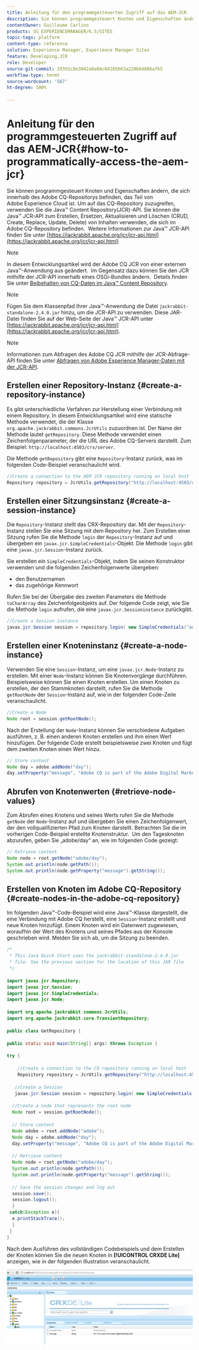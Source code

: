 ```yaml
---
title: Anleitung für den programmgesteuerten Zugriff auf das AEM-JCR
description: Sie können programmgesteuert Knoten und Eigenschaften ändern, die sich innerhalb des AEM-Repositorys befinden, das Teil von Adobe Experience Cloud ist.
contentOwner: Guillaume Carlino
products: SG_EXPERIENCEMANAGER/6.5/SITES
topic-tags: platform
content-type: reference
solution: Experience Manager, Experience Manager Sites
feature: Developing,JCR
role: Developer
source-git-commit: 29391c8e3042a8a04c64165663a228bb4886afb5
workflow-type: tm+mt
source-wordcount: '567'
ht-degree: 100%

---
```


# Anleitung für den programmgesteuerten Zugriff auf das AEM-JCR{#how-to-programmatically-access-the-aem-jcr}

Sie können programmgesteuert Knoten und Eigenschaften ändern, die sich innerhalb des Adobe CQ-Repositorys befinden, das Teil von Adobe Experience Cloud ist. Um auf das CQ-Repository zuzugreifen, verwenden Sie die Java™ Content Repository(JCR)-API. Sie können die Java™ JCR-API zum Erstellen, Ersetzen, Aktualisieren und Löschen (CRUD, Create, Replace, Update, Delete) von Inhalten verwenden, die sich im Adobe CQ-Repository befinden.  Weitere Informationen zur Java™ JCR-API finden Sie unter [https://jackrabbit.apache.org/jcr/jcr-api.html](https://jackrabbit.apache.org/jcr/jcr-api.html)

>[!NOTE]
>
>In diesem Entwicklungsartikel wird der Adobe CQ JCR von einer externen Java™-Anwendung aus geändert.  Im Gegensatz dazu können Sie den JCR mithilfe der JCR-API innerhalb eines OSGi-Bundles ändern.  Details finden Sie unter [Beibehalten von CQ-Daten im Java™ Content Repository](https://experienceleague.adobe.com/docs/experience-manager-learn/getting-started-wknd-tutorial-develop/overview.html?lang=de).

>[!NOTE]
>
>Fügen Sie dem Klassenpfad Ihrer Java™-Anwendung die Datei `jackrabbit-standalone-2.4.0.jar` hinzu, um die JCR-API zu verwenden. Diese JAR-Datei finden Sie auf der Web-Seite der Java™ JCR-API unter [https://jackrabbit.apache.org/jcr/jcr-api.html](https://jackrabbit.apache.org/jcr/jcr-api.html).

>[!NOTE]
>
>Informationen zum Abfragen des Adobe CQ JCR mithilfe der JCR-Abfrage-API finden Sie unter [Abfragen von Adobe Experience Manager-Daten mit der JCR-API](https://helpx.adobe.com/de/experience-manager/using/querying-experience-manager-data-using1.html).

## Erstellen einer Repository-Instanz {#create-a-repository-instance}

Es gibt unterschiedliche Verfahren zur Herstellung einer Verbindung mit einem Repository. In diesem Entwicklungsartikel wird eine statische Methode verwendet, die der Klasse `org.apache.jackrabbit.commons.JcrUtils` zuzuordnen ist. Der Name der Methode lautet `getRepository`. Diese Methode verwendet einen Zeichenfolgenparameter, der die URL des Adobe CQ-Servers darstellt. Zum Beispiel: `http://localhost:4503/crx/server`.

Die Methode `getRepository` gibt eine `Repository`-Instanz zurück, was im folgenden Code-Beispiel veranschaulicht wird.

```java
//Create a connection to the AEM JCR repository running on local host
Repository repository = JcrUtils.getRepository("http://localhost:4503/crx/server");
```

## Erstellen einer Sitzungsinstanz {#create-a-session-instance}

Die `Repository`-Instanz stellt das CRX-Repository dar. Mit der `Repository`-Instanz stellen Sie eine Sitzung mit dem Repository her. Zum Erstellen einer Sitzung rufen Sie die Methode `login` der `Repository`-Instanz auf und übergeben ein `javax.jcr.SimpleCredentials`-Objekt. Die Methode `login` gibt eine `javax.jcr.Session`-Instanz zurück.

Sie erstellen ein `SimpleCredentials`-Objekt, indem Sie seinen Konstruktor verwenden und die folgenden Zeichenfolgenwerte übergeben:

* den Benutzernamen
* das zugehörige Kennwort

Rufen Sie bei der Übergabe des zweiten Parameters die Methode `toCharArray` des Zeichenfolgeobjekts auf. Der folgende Code zeigt, wie Sie die Methode `login` aufrufen, die eine `javax.jcr.Sessioninstance` zurückgibt.

```java
//Create a Session instance
javax.jcr.Session session = repository.login( new SimpleCredentials("admin", "admin".toCharArray()));
```

## Erstellen einer Knoteninstanz {#create-a-node-instance}

Verwenden Sie eine `Session`-Instanz, um eine `javax.jcr.Node`-Instanz zu erstellen. Mit einer `Node`-Instanz können Sie Knotenvorgänge durchführen. Beispielsweise können Sie einen Knoten erstellen. Um einen Knoten zu erstellen, der den Stammknoten darstellt, rufen Sie die Methode `getRootNode` der `Session`-Instanz auf, wie in der folgenden Code-Zeile veranschaulicht.

```java
//Create a Node
Node root = session.getRootNode();
```

Nach der Erstellung der `Node`-Instanz können Sie verschiedene Aufgaben ausführen, z. B. einen anderen Knoten erstellen und ihm einen Wert hinzufügen. Der folgende Code erstellt beispielsweise zwei Knoten und fügt dem zweiten Knoten einen Wert hinzu.

```java
// Store content
Node day = adobe.addNode("day");
day.setProperty("message", "Adobe CQ is part of the Adobe Digital Marketing Suite!");
```

## Abrufen von Knotenwerten {#retrieve-node-values}

Zum Abrufen eines Knotens und seines Werts rufen Sie die Methode `getNode` der `Node`-Instanz auf und übergeben Sie einen Zeichenfolgenwert, der den vollqualifizierten Pfad zum Knoten darstellt. Betrachten Sie die im vorherigen Code-Beispiel erstellte Knotenstruktur.  Um den Tagesknoten abzurufen, geben Sie „adobe/day“ an, wie im folgenden Code gezeigt:

```java
// Retrieve content
Node node = root.getNode("adobe/day");
System.out.println(node.getPath());
System.out.println(node.getProperty("message").getString());
```

## Erstellen von Knoten im Adobe CQ-Repository {#create-nodes-in-the-adobe-cq-repository}

Im folgenden Java™-Code-Beispiel wird eine Java™-Klasse dargestellt, die eine Verbindung mit Adobe CQ herstellt, eine `Session`-Instanz erstellt und neue Knoten hinzufügt. Einem Knoten wird ein Datenwert zugewiesen, woraufhin der Wert des Knotens und seines Pfades aus der Konsole geschrieben wird. Melden Sie sich ab, um die Sitzung zu beenden.

```java
/*
 * This Java Quick Start uses the jackrabbit-standalone-2.4.0.jar
 * file. See the previous section for the location of this JAR file
 */

import javax.jcr.Repository;
import javax.jcr.Session;
import javax.jcr.SimpleCredentials;
import javax.jcr.Node;

import org.apache.jackrabbit.commons.JcrUtils;
import org.apache.jackrabbit.core.TransientRepository;

public class GetRepository {

public static void main(String[] args) throws Exception {

try {

    //Create a connection to the CQ repository running on local host
    Repository repository = JcrUtils.getRepository("http://localhost:4503/crx/server");

   //Create a Session
   javax.jcr.Session session = repository.login( new SimpleCredentials("admin", "admin".toCharArray()));

  //Create a node that represents the root node
  Node root = session.getRootNode();

  // Store content
  Node adobe = root.addNode("adobe");
  Node day = adobe.addNode("day");
  day.setProperty("message", "Adobe CQ is part of the Adobe Digital Marketing Suite!");

  // Retrieve content
  Node node = root.getNode("adobe/day");
  System.out.println(node.getPath());
  System.out.println(node.getProperty("message").getString());

  // Save the session changes and log out
  session.save();
  session.logout();
  }
 catch(Exception e){
  e.printStackTrace();
  }
 }
}
```

Nach dem Ausführen des vollständigen Codebeispiels und dem Erstellen der Knoten können Sie die neuen Knoten in **[!UICONTROL CRXDE Lite]** anzeigen, wie in der folgenden Illustration veranschaulicht.

![chlimage_1-68](assets/chlimage_1-68a.png)
